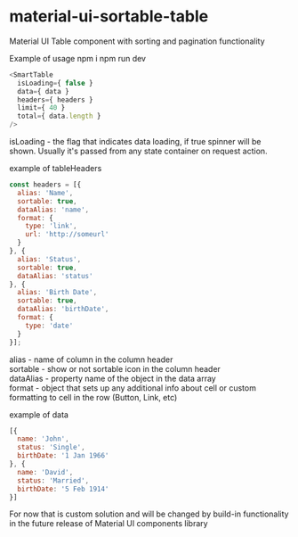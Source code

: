 # material-ui-sortable-table
Material UI Table component with sorting and pagination functionality

Example of usage
npm i
npm run dev
```javascript
<SmartTable
  isLoading={ false }
  data={ data }
  headers={ headers }
  limit={ 40 }
  total={ data.length }
/>
```

isLoading - the flag that indicates data loading, if true spinner will be shown.
Usually it's passed from any state container on request action.

example of tableHeaders
```javascript
const headers = [{
  alias: 'Name',
  sortable: true,
  dataAlias: 'name',
  format: {
    type: 'link',
    url: 'http://someurl'
  }
}, {
  alias: 'Status',
  sortable: true,
  dataAlias: 'status'
}, {
  alias: 'Birth Date',
  sortable: true,
  dataAlias: 'birthDate',
  format: {
    type: 'date'
  }
}];
```

alias - name of column in the column header <br />
sortable - show or not sortable icon in the column header <br />
dataAlias - property name of the object in the data array <br />
format - object that sets up any additional info about cell or custom formatting to cell in the row (Button, Link, etc) <br />

example of data
```javascript
[{
  name: 'John',
  status: 'Single',
  birthDate: '1 Jan 1966'
}, {
  name: 'David',
  status: 'Married',
  birthDate: '5 Feb 1914'
}]
```

For now that is custom solution and will be changed by build-in functionality in the future release of Material UI components library

